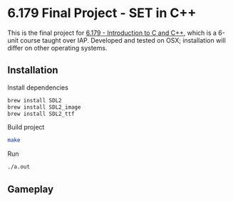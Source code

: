 # 6.179 Final Project - SET in C++
This is the final project for [6.179 - Introduction to C and C++](http://ocw.mit.edu/courses/electrical-engineering-and-computer-science/6-s096-introduction-to-c-and-c-january-iap-2013/), which is a 6-unit course taught over IAP. Developed and tested on OSX; installation will differ on other operating systems.

## Installation

Install dependencies
```bash
brew install SDL2
brew install SDL2_image
brew install SDL2_ttf
```
Build project
```bash
make
```
Run
```bash
./a.out
```

## Gameplay
